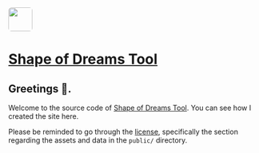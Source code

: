 <img src="https://shape-of-dreams-tool.vercel.app/favicon.ico" width="48" height="48" style="border-radius: 6px;"/>

# [Shape of Dreams Tool](https://shape-of-dreams-tool.vercel.app)

## Greetings 👋.

Welcome to the source code of [Shape of Dreams Tool](https://shape-of-dreams-tool.vercel.app). You can see how I created the site here.

Please be reminded to go through the [license](./LICENSE), specifically the section regarding the assets and data in the `public/` directory.
